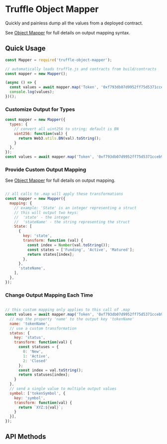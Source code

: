 
Truffle Object Mapper
=====================

Quickly and painless dump all the values from a deployed contract.

See [Object Mapper](https://github.com/wankdanker/node-object-mapper#readme) for full details on output mapping syntax.

## Quick Usage

```JavaScript
const Mapper = require('truffle-object-mapper');

// automatically loads truffle.js and contracts from build/contracts
const mapper = new Mapper();

(async () => {
  const values = await mapper.map('Token', '0xf793db07d9952ff75d5371cceb98c4380277503f');
  console.log(values);
})();
```

### Customize Output for Types

```JavaScript
const mapper = new Mapper({
  types: {
    // convert all uint256 to string; default is BN
    uint256: function(val) {
      return Web3.utils.BN(val).toString();
    }
  },
});
const values = await mapper.map('Token', '0xf793db07d9952ff75d5371cceb98c4380277503f');
```

### Provide Custom Output Mapping

See [Object Mapper](https://github.com/wankdanker/node-object-mapper#readme) for full details on output mapping.

```JavaScript

// all calls to .map will apply these transformations
const mapper = new Mapper({
  mapping: {
    // example: 'State' is an integer representing a struct
    // this will output two keys:
    //  'state' - the integer
    //  'stateName' - the string representing the struct
    State: [
      {
        key: 'state',
        transform: function (val) {
          const index = Number(val.toString());
          const states = ['Funding', 'Active', 'Matured'];
          return states[index];
        },
      },
      'stateName',
    ],
  },
});


```

### Change Output Mapping Each Time

```JavaScript

// this custom mapping only applies to this call of .map
const values = await mapper.map('Token', '0xf793db07d9952ff75d5371cceb98c4380277503f', {
  // map the property 'name' to the output key 'tokenName'
  name: 'tokenName',
  // use a custom transformation
  status: {
    key: 'status',
    transform: function(val) {
      const statuses = {
        0: 'New',
        1: 'Active',
        2: 'Closed'
      };
      const index = val.toString();
      return statuses[index];
    }
  },
  // send a single value to multiple output values
  symbol: ['tokenSymbol', {
    key: 'symbol',
    transform: function(val) {
      return `XYZ:${val}`;
    }
  }],
});
```

## API Methods
 
